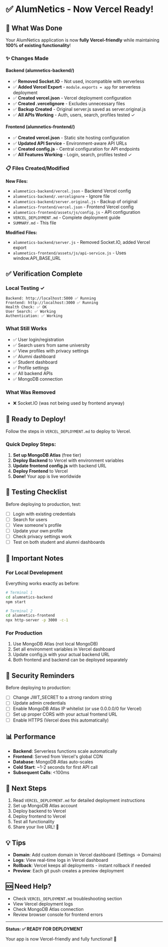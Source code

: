 # ✅ AlumNetics - Now Vercel Ready!

## 🎉 What Was Done

Your AlumNetics application is now **fully Vercel-friendly** while maintaining **100% of existing functionality**!

### ✨ Changes Made

#### Backend (alumnetics-backend/)
- ✅ **Removed Socket.IO** - Not used, incompatible with serverless
- ✅ **Added Vercel Export** - `module.exports = app` for serverless deployment
- ✅ **Created vercel.json** - Vercel deployment configuration
- ✅ **Created .vercelignore** - Excludes unnecessary files
- ✅ **Backup Created** - Original server.js saved as server.original.js
- ✅ **All APIs Working** - Auth, users, search, profiles tested ✓

#### Frontend (alumnetics-frontend/)
- ✅ **Created vercel.json** - Static site hosting configuration
- ✅ **Updated API Service** - Environment-aware API URLs
- ✅ **Created config.js** - Central configuration for API endpoints
- ✅ **All Features Working** - Login, search, profiles tested ✓

### 📋 Files Created/Modified

**New Files:**
- `alumnetics-backend/vercel.json` - Backend Vercel config
- `alumnetics-backend/.vercelignore` - Ignore file
- `alumnetics-backend/server.original.js` - Backup of original
- `alumnetics-frontend/vercel.json` - Frontend Vercel config
- `alumnetics-frontend/assets/js/config.js` - API configuration
- `VERCEL_DEPLOYMENT.md` - Complete deployment guide
- `SUMMARY.md` - This file

**Modified Files:**
- `alumnetics-backend/server.js` - Removed Socket.IO, added Vercel export
- `alumnetics-frontend/assets/js/api-service.js` - Uses window.API_BASE_URL

## ✅ Verification Complete

### Local Testing ✓
```
Backend: http://localhost:5000 ✅ Running
Frontend: http://localhost:3000 ✅ Running
Health Check: ✅ OK
User Search: ✅ Working
Authentication: ✅ Working
```

### What Still Works
- ✅ User login/registration
- ✅ Search users from same university
- ✅ View profiles with privacy settings
- ✅ Alumni dashboard
- ✅ Student dashboard
- ✅ Profile settings
- ✅ All backend APIs
- ✅ MongoDB connection

### What Was Removed
- ❌ Socket.IO (was not being used by frontend anyway)

## 🚀 Ready to Deploy!

Follow the steps in `VERCEL_DEPLOYMENT.md` to deploy to Vercel.

### Quick Deploy Steps:

1. **Set up MongoDB Atlas** (free tier)
2. **Deploy Backend** to Vercel with environment variables
3. **Update frontend config.js** with backend URL
4. **Deploy Frontend** to Vercel
5. **Done!** Your app is live worldwide

## 🧪 Testing Checklist

Before deploying to production, test:

- [ ] Login with existing credentials
- [ ] Search for users
- [ ] View someone's profile
- [ ] Update your own profile
- [ ] Check privacy settings work
- [ ] Test on both student and alumni dashboards

## 📝 Important Notes

### For Local Development
Everything works exactly as before:
```bash
# Terminal 1
cd alumnetics-backend
npm start

# Terminal 2  
cd alumnetics-frontend
npx http-server -p 3000 -c-1
```

### For Production
1. Use MongoDB Atlas (not local MongoDB)
2. Set all environment variables in Vercel dashboard
3. Update config.js with your actual backend URL
4. Both frontend and backend can be deployed separately

## 🔐 Security Reminders

Before deploying to production:
- [ ] Change JWT_SECRET to a strong random string
- [ ] Update admin credentials
- [ ] Enable MongoDB Atlas IP whitelist (or use 0.0.0.0/0 for Vercel)
- [ ] Set up proper CORS with your actual frontend URL
- [ ] Enable HTTPS (Vercel does this automatically)

## 📊 Performance

- **Backend**: Serverless functions scale automatically
- **Frontend**: Served from Vercel's global CDN
- **Database**: MongoDB Atlas auto-scales
- **Cold Start**: ~1-2 seconds for first API call
- **Subsequent Calls**: <100ms

## 🎯 Next Steps

1. Read `VERCEL_DEPLOYMENT.md` for detailed deployment instructions
2. Set up MongoDB Atlas account
3. Deploy backend to Vercel
4. Deploy frontend to Vercel
5. Test all functionality
6. Share your live URL! 🎉

## 💡 Tips

- **Domain**: Add custom domain in Vercel dashboard (Settings → Domains)
- **Logs**: View real-time logs in Vercel dashboard
- **Rollback**: Vercel keeps all deployments - instant rollback if needed
- **Preview**: Each git push creates a preview deployment

## 🆘 Need Help?

- Check `VERCEL_DEPLOYMENT.md` troubleshooting section
- View Vercel deployment logs
- Check MongoDB Atlas connection
- Review browser console for frontend errors

---

**Status: ✅ READY FOR DEPLOYMENT**

Your app is now Vercel-friendly and fully functional! 🚀
